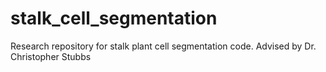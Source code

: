 # stalk_cell_segmentation
Research repository for stalk plant cell segmentation code. Advised by Dr. Christopher Stubbs
